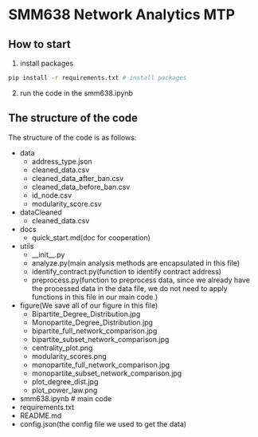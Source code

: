 # SMM638 Network Analytics MTP
## How to start
1. install packages
```bash
pip install -r requirements.txt # install packages
```
2. run the code in the smm638.ipynb

## The structure of the code
The structure of the code is as follows:
- data
  - address_type.json
  - cleaned_data.csv
  - cleaned_data_after_ban.csv
  - cleaned_data_before_ban.csv
  - id_node.csv
  - modularity_score.csv
- dataCleaned
  - cleaned_data.csv
- docs
  - quick_start.md(doc for cooperation)
- utils
  - \_\_init\_\_.py
  - analyze.py(main analysis methods are encapsulated in this file)
  - identify_contract.py(function to identify contract address)
  - preprocess.py(function to preprocess data, since we already have the processed data in the data file, we do not need to apply functions in this file in our main code.)
- figure(We save all of our figure in this file)
  - Bipartite_Degree_Distribution.jpg
  - Monopartite_Degree_Distribution.jpg
  - bipartite_full_network_comparison.jpg
  - bipartite_subset_network_comparison.jpg
  - centrality_plot.png
  - modularity_scores.png
  - monopartite_full_network_comparison.jpg
  - monopartite_subset_network_comparison.jpg
  - plot_degree_dist.jpg
  - plot_power_law.png
- smm638.ipynb # main code
- requirements.txt
- README.md
- config.json(the config file we used to get the data)
